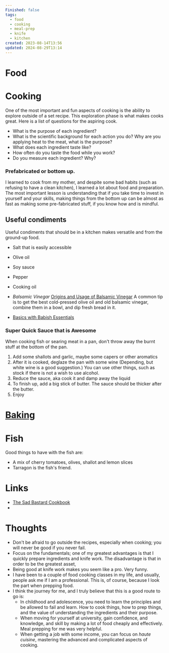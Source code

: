 ```yaml
---
Finished: false
tags:
  - food
  - cooking
  - meal-prep
  - knife
  - kitchen
created: 2023-08-14T13:56
updated: 2024-08-29T13:14
---
```

# Food



# Cooking 

One of the most important and fun aspects of cooking is the ability to explore outside of a set recipe. This exploration phase is what makes cooks great. Here is a list of questions for the aspiring cook. 

- What is the purpose of each ingredient?
- What is the scientific background for each action you do? Why are you applying heat to the meat, what is the purpose? 
- What does each ingredient taste like? 
- How often do you taste the food while you work?
- Do you measure each ingredient? Why?

### Prefabricated or bottom up. 
I learned to cook from my mother, and despite some bad habits (such as refusing to have a clean kitchen), I learned a lot about food and preparation. The most important lesson is understanding that if you take time to invest in yourself and your skills, making things from the bottom up can be almost as fast as making some pre-fabricated stuff, if you know how and is mindful. 
## Useful condiments

Useful condiments that should be in a kitchen makes versatile and from the ground-up food. 
- Salt that is easily accessible
- Olive oil
- Soy sauce
- Pepper
- Cooking oil

- *Balsamic Vinegar*
	[Origins and Usage of Balsamic Vinegar](https://startcooking.com/how-to-use-balsamic-vinegar)
	A common tip is to get the best cold-pressed olive oil and old balsamic vinegar, combine them in a bowl, and dip fresh bread in it. 

- [Basics with Babish Essentials](https://basicswithbabish.co/basicsepisodes/2017/10/23/sauces-9w5tm-2njph-5ahwj-hsl7s-fh6cr-6r8lw)

### Super Quick Sauce that is Awesome
When cooking fish or searing meat in a pan, don't throw away the burnt stuff at the bottom of the pan. 
1. Add some shallots and garlic, maybe some capers or other aromatics
2. After it is cooked, deglaze the pan with some wine (Depending, but white wine is a good suggestion.) You can use other things, such as stock if there is not a wish to use alcohol. 
3. Reduce the sauce, aka cook it and damp away the liquid
4. To finish up, add a big stick of butter. The sauce should be thicker after the butter. 
5. Enjoy



# [Baking](Baking.md)



# Fish
Good things to have with the fish are:

- A mix of cherry tomatoes, olives, shallot and lemon slices
- Tarragon is the fish's friend. 

# Links
- [The Sad Bastard Cookbook](https://traumbooks.itch.io/the-sad-bastard-cookbook)
- [](Personal/Books/)

# Thoughts 
- Don't be afraid to go outside the recipes, especially when cooking; you will never be good if you never fail. 
- Focus on the fundamentals; one of my greatest advantages is that I quickly prepare ingredients and knife work. The disadvantage is that in order to be the greatest asset, 
- Being good at knife work makes you seem like a pro. Very funny. 
- I have been to a couple of food cooking classes in my life, and usually, people ask me if I am a professional. This is, of course, because I look the part when prepping food. 
- I think the journey for me, and I truly believe that this is a good route to go is: 
	- In childhood and adolescence, you need to learn the principles and be allowed to fail and learn. How to cook things, how to prep things, and the value of understanding the ingredients and their purpose. 
	- When moving for yourself at university, gain confidence, and knowledge, and skill by making a lot of food cheaply and effectively. Meal prepping for me was very helpful. 
	- When getting a job with some income, you can focus on *haute cuisine*, mastering the advanced and complicated aspects of cooking. 



